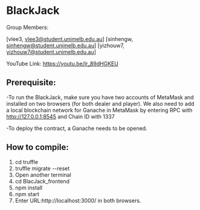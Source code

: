 # BlackJack
Group Members:

[vlee3, vlee3@student.unimelb.edu.au]
[sinhengw, sinhengw@student.unimelb.edu.au] 
[yizhouw7, yizhouw7@student.unimelb.edu.au]


YouTube Link: https://youtu.be/lr_89dHGKEU

## Prerequisite:
-To run the BlackJack, make sure you have two accounts of MetaMask and installed on two browsers (for both dealer and player). We also need to add a local blockchain network for Ganache in MetaMask by entering RPC with http://127.0.0.1:8545 and Chain ID with 1337

-To deploy the contract, a Ganache needs to be opened.

## How to compile:
1. cd truffle 
2. truffle migrate --reset 
3. Open another terminal
4. cd BlacJack_frontend 
5. npm install 
6. npm start
7. Enter URL:http://localhost:3000/ in both browsers.

